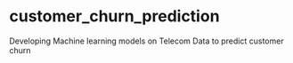 # customer_churn_prediction
Developing Machine learning models on Telecom Data to predict customer churn
